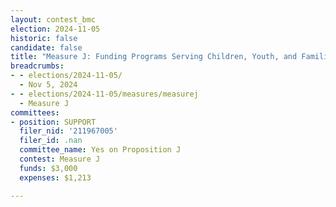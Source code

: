 ```yaml
---
layout: contest_bmc
election: 2024-11-05
historic: false
candidate: false
title: "Measure J: Funding Programs Serving Children, Youth, and Families"
breadcrumbs:
- - elections/2024-11-05/
  - Nov 5, 2024
- - elections/2024-11-05/measures/measurej
  - Measure J
committees:
- position: SUPPORT
  filer_nid: '211967005'
  filer_id: .nan
  committee_name: Yes on Proposition J
  contest: Measure J
  funds: $3,000
  expenses: $1,213

---
```

